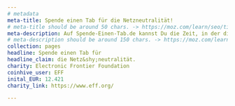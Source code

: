 ```yaml
---
# metadata
meta-title: Spende einen Tab für die Netzneutralität!
# meta-title should be around 50 chars. -> https://moz.com/learn/seo/title-tag
meta-description: Auf Spende-Einen-Tab.de kannst Du die Zeit, in der diese Seite offen ist, in eine Spende für den Erhalt der Netzneutralität verwandeln.
# meta-description should be around 150 chars. -> https://moz.com/learn/seo/meta-description
collection: pages
headline: Spende einen Tab für
headline_claim: die Netz&shy;neutralität.
charity: Electronic Frontier Foundation
coinhive_user: EFF
inital_EUR: 12.421
charity_link: https://www.eff.org/

---
```

